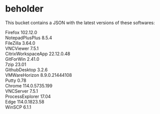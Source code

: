 # beholder
This bucket contains a JSON with the latest versions of these softwares:

Firefox            102.12.0        
NotepadPlusPlus    8.5.4           
FileZilla          3.64.0          
VNCViewer          7.5.1           
CitrixWorkspaceApp 22.12.0.48      
GitForWin          2.41.0          
7zip               23.01           
GithubDesktop      3.2.6           
VMWareHorizon      8.9.0.21444108  
Putty              0.78            
Chrome             114.0.5735.199  
VNCServer          7.5.1           
ProcessExplorer    17.04           
Edge               114.0.1823.58   
WinSCP             6.1.1           



